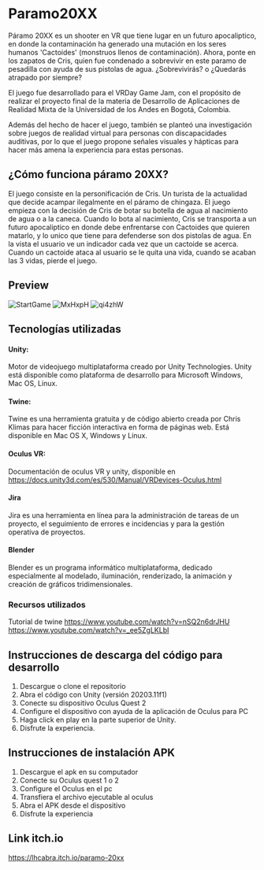 
# Paramo20XX
Páramo 20XX es un shooter en VR que tiene lugar en un futuro apocaliptico, en donde la contaminación ha generado una mutación en los seres humanos 'Cactoides' (monstruos llenos de contaminación). Ahora, ponte en los zapatos de Cris, quien fue condenado a sobrevivir en este paramo de pesadilla con ayuda de sus pistolas de agua. ¿Sobrevivirás? o ¿Quedarás atrapado por siempre?

El juego fue desarrollado para el VRDay Game Jam, con el propósito de realizar el proyecto final de la materia de Desarrollo de Aplicaciones de Realidad Mixta de la Universidad de los Andes en Bogotá, Colombia.

Además del hecho de hacer el juego, también se planteó una investigación sobre juegos de realidad virtual para personas con discapacidades auditivas, por lo que el juego propone señales visuales y hápticas para hacer más amena la experiencia para estas personas.

## ¿Cómo funciona páramo 20XX?
El juego consiste en la personificación de Cris. Un turista de la actualidad que decide acampar ilegalmente en el páramo de chingaza. El juego empieza con la decisión de Cris de botar su botella de agua al nacimiento de agua o a la caneca. Cuando lo bota al nacimiento, Cris se transporta a un futuro apocaliptico en donde debe enfrentarse con Cactoides que quieren matarlo, y lo unico que tiene para defenderse son dos pistolas de agua. En la vista el usuario ve un indicador cada vez que un cactoide se acerca. Cuando un cactoide ataca al usuario se le quita una vida, cuando se acaban las 3 vidas, pierde el juego.

## Preview
![StartGame](https://user-images.githubusercontent.com/60227230/145746685-7b7b605d-0a1a-4556-af31-b7eb57ca24ab.png)
![MxHxpH](https://user-images.githubusercontent.com/60227230/145746306-2f85621b-7f7d-476b-9195-ae2235b630d4.png)
![qi4zhW](https://user-images.githubusercontent.com/60227230/145746324-2a268b7e-e1cd-41e2-8c99-d7804b5d1007.png)

## Tecnologías utilizadas
#### Unity: 
Motor de videojuego multiplataforma creado por Unity Technologies. Unity está disponible como plataforma de desarrollo para Microsoft Windows, Mac OS, Linux. 
#### Twine: 
Twine es una herramienta gratuita y de código abierto creada por Chris Klimas para hacer ficción interactiva en forma de páginas web. Está disponible en Mac OS X, Windows y Linux.
#### Oculus VR: 
Documentación de oculus VR y unity, disponible en https://docs.unity3d.com/es/530/Manual/VRDevices-Oculus.html
#### Jira
Jira es una herramienta en línea para la administración de tareas de un proyecto, el seguimiento de errores e incidencias y para la gestión operativa de proyectos.
#### Blender
Blender es un programa informático multiplataforma, dedicado especialmente al modelado, iluminación, renderizado, la animación y creación de gráficos tridimensionales.
### Recursos utilizados
Tutorial de twine
https://www.youtube.com/watch?v=nSQ2n6drJHU
https://www.youtube.com/watch?v=_ee5ZgLKLbI

## Instrucciones de descarga del código para desarrollo

1. Descargue o clone el repositorio
2. Abra el código con Unity (versión 20203.11f1)
3. Conecte su dispositivo Oculus Quest 2
4. Configure el dispositivo con ayuda de la aplicación de Oculus para PC
5. Haga click en play en la parte superior de Unity.
6. Disfrute la experiencia. 

## Instrucciones de instalación APK
1. Descargue el apk en su computador
1. Conecte su Oculus quest 1 o 2
1. Configure el Oculus en el pc
1. Transfiera el archivo ejecutable al oculus
1. Abra el APK desde el dispositivo
1. Disfrute la experiencia

## Link itch.io
https://lhcabra.itch.io/paramo-20xx
